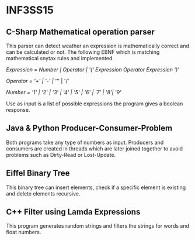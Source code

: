 # INF3SS15

## C-Sharp Mathematical operation parser 
This parser can detect weather an expression is mathematically correct and can be calculated or not. 
The following EBNF which is matching mathematical snytax rules and implemented.


*Expression = Number | Operator | '(' Expression Operator Expression ')'*

*Operator   = '+' | '-' | ''*' | '/'

*Number 	   = '1' | '2' | '3' | '4' | '5' | '6' | '7' | '8'| '9'* 


Use as input is a list of possible expressions the program gives a boolean response.

## Java & Python Producer-Consumer-Problem
Both programs take any type of numbers as input. 
Producers and consumers are created in threads which are later joined together to avoid problems such as Dirty-Read or Lost-Update.

## Eiffel Binary Tree 
This binary tree can insert elements, check if a specific element is existing and delete elements recursive.

## C++ Filter using Lamda Expressions
This program generates random strings and filters the strings for words and float numbers. 

